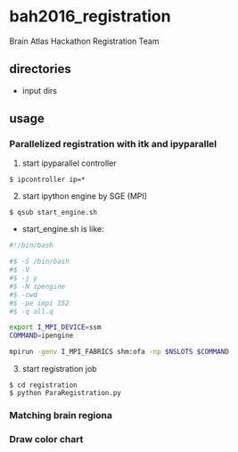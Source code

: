 # bah2016_registration
Brain Atlas Hackathon Registration Team

## directories
- input dirs


## usage

### Parallelized registration with itk and ipyparallel
1. start ipyparallel controller
```
$ ipcontroller ip=*
```
2. start ipython engine by SGE (MPI)
```
$ qsub start_engine.sh
```
- start_engine.sh is like:
```bash
#!/bin/bash

#$ -S /bin/bash
#$ -V
#$ -j y
#$ -N ipengine
#$ -cwd
#$ -pe impi 152
#$ -q all.q

export I_MPI_DEVICE=ssm
COMMAND=ipengine

mpirun -genv I_MPI_FABRICS shm:ofa -np $NSLOTS $COMMAND
```

3. start registration job
```
$ cd registration
$ python ParaRegistration.py
```


### Matching brain regiona

### Draw color chart
